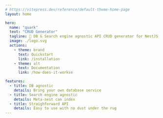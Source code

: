 ```yaml
---
# https://vitepress.dev/reference/default-theme-home-page
layout: home

hero:
  name: "quark"
  text: "CRUD Generator"
  tagline: 🔧 DB & Search engine agnostic API CRUD generator for NestJS
  image: ./logo.svg
  actions:
    - theme: brand
      text: Quickstart
      link: /installation
    - theme: alt
      text: Documentation
      link: /how-does-it-workse

features:
  - title: DB agnostic
    details: Bring your own database service
  - title: Search engine agnostic
    details: Meta-nest can index
  - title: Straighforward API
    details: Easy to use with no dust under the rug
---
```


